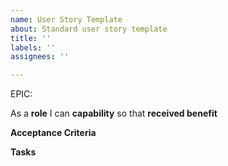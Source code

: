 ```yaml
---
name: User Story Template
about: Standard user story template
title: ''
labels: ''
assignees: ''

---
```


EPIC: <epic>

As a **role** I can **capability** so that **received benefit**

**Acceptance Criteria**


**Tasks**
